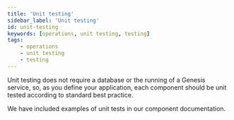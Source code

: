 ```yaml
---
title: 'Unit testing'
sidebar_label: 'Unit testing'
id: unit-testing
keywords: [operations, unit testing, testing]
tags:
    - operations
    - unit testing
    - testing
---
```


Unit testing does not require a database or the running of a Genesis service, so, as you define your application, each component should be unit tested according to standard best practice.

We have included examples of unit tests in our component documentation.

<!-- TODO: we might want to rewrite / flesh out this page (just migrating it for now) -->